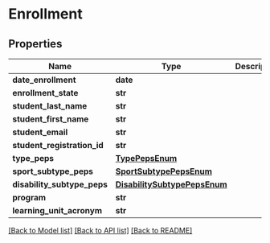 # Enrollment

## Properties
Name | Type | Description | Notes
------------ | ------------- | ------------- | -------------
**date_enrollment** | **date** |  | [optional] 
**enrollment_state** | **str** |  | [optional] 
**student_last_name** | **str** |  | [optional] 
**student_first_name** | **str** |  | [optional] 
**student_email** | **str** |  | [optional] 
**student_registration_id** | **str** |  | [optional] 
**type_peps** | [**TypePepsEnum**](TypePepsEnum.md) |  | [optional] 
**sport_subtype_peps** | [**SportSubtypePepsEnum**](SportSubtypePepsEnum.md) |  | [optional] 
**disability_subtype_peps** | [**DisabilitySubtypePepsEnum**](DisabilitySubtypePepsEnum.md) |  | [optional] 
**program** | **str** |  | [optional] 
**learning_unit_acronym** | **str** |  | [optional] 

[[Back to Model list]](../README.md#documentation-for-models) [[Back to API list]](../README.md#documentation-for-api-endpoints) [[Back to README]](../README.md)


